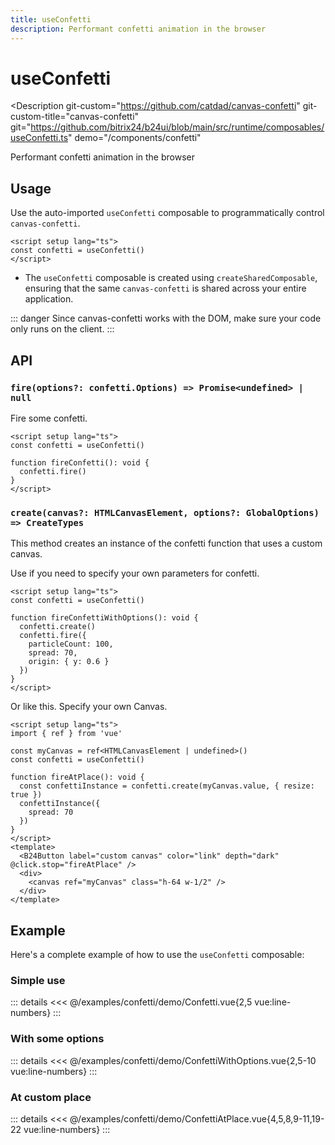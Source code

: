 ```yaml
---
title: useConfetti
description: Performant confetti animation in the browser
---
```

<script setup>
import ConfettiExample from '/examples/confetti/Confetti.vue';
import ConfettiWithOptionsExample from '/examples/confetti/ConfettiWithOptions.vue';
import ConfettiAtPlaceExample from '/examples/confetti/ConfettiAtPlace.vue';
</script>
# useConfetti

<Description 
  git-custom="https://github.com/catdad/canvas-confetti"
  git-custom-title="canvas-confetti"
  git="https://github.com/bitrix24/b24ui/blob/main/src/runtime/composables/useConfetti.ts"
  demo="/components/confetti"
>
  Performant confetti animation in the browser
</Description>

## Usage

Use the auto-imported `useConfetti` composable to programmatically control `canvas-confetti`.

```vue
<script setup lang="ts">
const confetti = useConfetti()
</script>
```

- The `useConfetti` composable is created using `createSharedComposable`, ensuring that the same `canvas-confetti` is shared across your entire application.

::: danger
Since canvas-confetti works with the DOM, make sure your code only runs on the client.
:::

## API

### `fire(options?: confetti.Options) => Promise<undefined> | null`

Fire some confetti.

```vue:line-numbers
<script setup lang="ts">
const confetti = useConfetti()

function fireConfetti(): void {
  confetti.fire()
}
</script>
```

### `create(canvas?: HTMLCanvasElement, options?: GlobalOptions) => CreateTypes`

This method creates an instance of the confetti function that uses a custom canvas.

Use if you need to specify your own parameters for confetti.

```vue:line-numbers
<script setup lang="ts">
const confetti = useConfetti()

function fireConfettiWithOptions(): void {
  confetti.create()
  confetti.fire({
    particleCount: 100,
    spread: 70,
    origin: { y: 0.6 }
  })
}
</script>
```

Or like this. Specify your own Canvas.

```vue:line-numbers {4,8,17}
<script setup lang="ts">
import { ref } from 'vue'
  
const myCanvas = ref<HTMLCanvasElement | undefined>()
const confetti = useConfetti()

function fireAtPlace(): void {
  const confettiInstance = confetti.create(myCanvas.value, { resize: true })
  confettiInstance({
    spread: 70
  })
}
</script>
<template>
  <B24Button label="custom canvas" color="link" depth="dark" @click.stop="fireAtPlace" />
  <div>
    <canvas ref="myCanvas" class="h-64 w-1/2" />
  </div>
</template>
```

## Example

Here's a complete example of how to use the `useConfetti` composable:

### Simple use

<div class="lg:min-h-[160px]">
  <ClientOnly>
    <ConfettiExample />
  </ClientOnly>
</div>

::: details
<<< @/examples/confetti/demo/Confetti.vue{2,5 vue:line-numbers}
:::

### With some options
<div class="lg:min-h-[160px]">
  <ClientOnly>
    <ConfettiWithOptionsExample />
  </ClientOnly>
</div>

::: details
<<< @/examples/confetti/demo/ConfettiWithOptions.vue{2,5-10 vue:line-numbers}
:::

### At custom place
<div class="lg:min-h-[160px]">
  <ClientOnly>
    <ConfettiAtPlaceExample />
  </ClientOnly>
</div>

::: details
<<< @/examples/confetti/demo/ConfettiAtPlace.vue{4,5,8,9-11,19-22 vue:line-numbers}
:::
